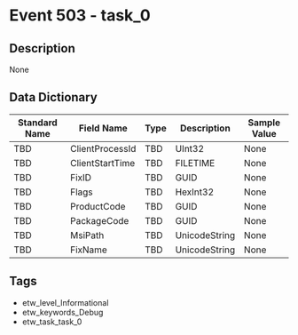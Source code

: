 # Event 503 - task_0

## Description
None

## Data Dictionary
|Standard Name|Field Name|Type|Description|Sample Value|
|---|---|---|---|---|
|TBD|ClientProcessId|TBD|UInt32|None|None|
|TBD|ClientStartTime|TBD|FILETIME|None|None|
|TBD|FixID|TBD|GUID|None|None|
|TBD|Flags|TBD|HexInt32|None|None|
|TBD|ProductCode|TBD|GUID|None|None|
|TBD|PackageCode|TBD|GUID|None|None|
|TBD|MsiPath|TBD|UnicodeString|None|None|
|TBD|FixName|TBD|UnicodeString|None|None|

## Tags
* etw_level_Informational
* etw_keywords_Debug
* etw_task_task_0
